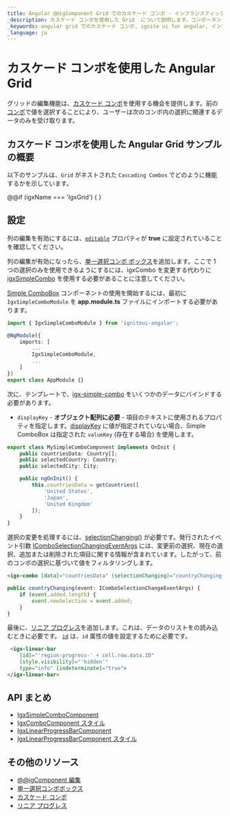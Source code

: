 ```yaml
---
title: Angular @@igComponent Grid でのカスケード コンボ - インフラジスティックス
_description: カスケード コンボを使用した Grid  について説明します。コンポーネントのサンプルも提供しています。
_keywords: angular grid でのカスケード コンボ, ignite ui for angular, インフラジスティックス
_language: ja
---
```


# カスケード コンボを使用した Angular Grid
グリッドの編集機能は、[カスケード コンボ](../simple-combo.md#カスケーディング)を使用する機会を提供します。前の[コンボ](../combo.md)で値を選択することにより、ユーザーは次のコンボ内の選択に関連するデータのみを受け取ります。

## カスケード コンボを使用した Angular Grid サンプルの概要
以下のサンプルは、`Grid` がネストされた `Cascading Combos` でどのように機能するかを示しています。

@@if (igxName === 'IgxGrid') {
<code-view style="height:500px" 
           data-demos-base-url="{environment:demosBaseUrl}" 
           iframe-src="{environment:demosBaseUrl}/grid/grid-cascading-combos" alt="Angular @@igComponent 一括編集とトランザクションの例">
</code-view>
}

## 設定
列の編集を有効にするには、[`editable`]({environment:angularApiUrl}/classes/igxcolumncomponent.html#editable) プロパティが **true** に設定されていることを確認してください。

列の編集が有効になったら、[単一選択コンボ ボックス](../simple-combo.md)を追加します。ここで 1 つの選択のみを使用できるようにするには、igxCombo を変更する代わりに [igxSimpleCombo](../simple-combo.md) を使用する必要があることに注意してください。

[Simple ComboBox](../simple-combo.md#angular-simple-combobox-の機能) コンポーネントの使用を開始するには、最初に `IgxSimpleComboModule` を **app.module.ts** ファイルにインポートする必要があります。

```typescript
import { IgxSimpleComboModule } from 'igniteui-angular';

@NgModule({
    imports: [
        ...
        IgxSimpleComboModule,
        ...
    ]
})
export class AppModule {}
```

次に、テンプレートで、[igx-simple-combo]({environment:angularApiUrl}/classes/igxsimplecombocomponent.html) をいくつかのデータにバインドする必要があります。

- `displayKey` - **オブジェクト配列に必要** - 項目のテキストに使用されるプロパティを指定します。[displayKey]({environment:angularApiUrl}/classes/IgxSimpleComboComponent.html#displayKey) に値が指定されていない場合、Simple ComboBox は指定された `valueKey` (存在する場合) を使用します。

```typescript
export class MySimpleComboComponent implements OnInit {
    public countriesData: Country[];
    public selectedCountry: Country;
    public selectedCity: City;

    public ngOnInit() {
        this.countriesData = getCountries([
            'United States',
            'Japan',
            'United Kingdom'
        ]);
    }
}
```

選択の変更を処理するには、[selectionChanging()]({environment:angularApiUrl}/classes/IgxComboComponent.html#selectionChanging) が必要です。発行されたイベント引数 [IComboSelectionChangingEventArgs]({environment:angularApiUrl}/interfaces/icomboselectionchangingeventargs.html) には、変更前の選択、現在の選択、追加または削除された項目に関する情報が含まれています。したがって、前のコンボの選択に基づいて値をフィルタリングします。

```html
<igx-combo [data]="countriesData" (selectionChanging)="countryChanging($event)"></igx-combo>
```

```typescript
public countryChanging(event: IComboSelectionChangeEventArgs) {
    if (event.added.length) {
        event.newSelection = event.added;
    }
}
```

最後に、[リニア プログレス](../linear-progress.md)を追加します。これは、データのリストをの読み込むときに必要です。
[`id`]({environment:angularApiUrl}/classes/igxlinearprogressbarcomponent.html#id) は、`id` 属性の値を設定するために必要です。

```html
 <igx-linear-bar 
    [id]="'region-progress-' + cell.row.data.ID" 
    [style.visibility]="'hidden'"
    type="info" [indeterminate]="true">
</igx-linear-bar>
```

## API まとめ
<div class="divider--half"></div>

* [IgxSimpleComboComponent]({environment:angularApiUrl}/classes/igxsimplecombocomponent.html)
* [IgxComboComponent スタイル]({environment:sassApiUrl}/themes#function-combo-theme)
* [IgxLinearProgressBarComponent]({environment:angularApiUrl}/classes/igxlinearprogressbarcomponent.html)
* [IgxLinearProgressBarComponent スタイル]({environment:sassApiUrl}/themes#function-progress-linear-theme)

## その他のリソース

* [@@igComponent 編集](editing.md)
* [単一選択コンボボックス](../simple-combo.md)
* [カスケード コンボ](../simple-combo.md#カスケーディング)
* [リニア プログレス](../linear-progress.md)